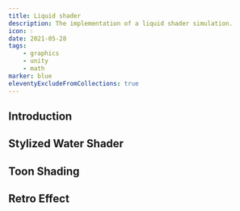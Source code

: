 ```yaml
--- 
title: Liquid shader
description: The implementation of a liquid shader simulation.
icon: 💧
date: 2021-05-28
tags: 
    - graphics
    - unity
    - math
marker: blue
eleventyExcludeFromCollections: true
--- 
```


## Introduction

## Stylized Water Shader

## Toon Shading

## Retro Effect

